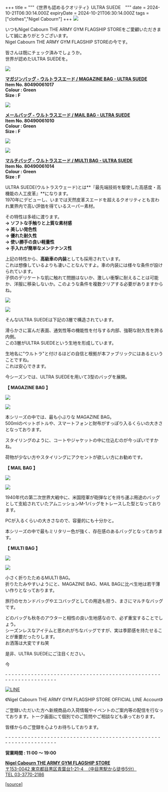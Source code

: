 +++
title = """《世界も認めるクオリティ》ULTRA SUEDE　"""
date = 2024-10-21T06:30:14.000Z
expiryDate = 2024-10-21T06:30:14.000Z
tags = ["clothes","Nigel Cabourn"]
+++
![](https://cdn.shopify.com/s/files/1/0094/9295/5196/files/IMG_7780_c7d60bb0-fb34-42aa-a632-4f20f41f9beb_480x480.jpg?v=1729318859)

いつもNigel Cabourn THE ARMY GYM FLAGSHIP STOREをご愛顧いただきまして誠にありがとうございます。  
Nigel Cabourn THE ARMY GYM FLAGSHIP STOREの今です。

皆さんは既にチェック済みでしょうか。  
世界が認めたULTRA SUEDEを。

![](https://cdn.shopify.com/s/files/1/0094/9295/5196/files/IMG_7632_617033bb-c4fe-4367-9b8c-174b85a4047d_480x480.jpg?v=1729309497)

[**マガジンバッグ - ウルトラスエード / MAGAZINE BAG - ULTRA SUEDE**](https://cabourn.jp/products/80490061017 "マガジンバッグ - ウルトラスエード / MAGAZINE BAG - ULTRA SUEDE")  
**Item No. 80490061017**  
**Colour : Green**  
**Size : F**

![](https://cdn.shopify.com/s/files/1/0094/9295/5196/files/IMG_7656_480x480.jpg?v=1729309497)

[**メールバッグ - ウルトラスエード / MAIL BAG - ULTRA SUEDE**](https://cabourn.jp/products/80490061010 "メールバッグ - ウルトラスエード / MAIL BAG - ULTRA SUEDE")  
**Item No. 80490061010**  
**Colour : Green**  
**Size : F**

![](https://cdn.shopify.com/s/files/1/0094/9295/5196/files/IMG_7675_480x480.jpg?v=1729309497)

![](https://cdn.shopify.com/s/files/1/0094/9295/5196/files/IMG_7775_480x480.jpg?v=1729318805)

[**マルチバッグ - ウルトラスエード / MULTI BAG - ULTRA SUEDE**](https://cabourn.jp/products/80490061014 "マルチバッグ - ウルトラスエード / MULTI BAG - ULTRA SUEDE")  
**Item No. 80490061014**  
**Colour : Green**  
**Size : F**

ULTRA SUEDE(ウルトラスウェード)とは**『最先端技術を駆使した高感度・高機能の人工皮革』**になります。  
1970年にデビューし、いまでは天然皮革スエードを超えるクオリティとも言われ業界内で高い評価を得ているスーパー素材。

その特性は多岐に渡ります。  
**→ ソフトな手触りと上質な素材感**  
**→ 美しい発色性**  
**→ 優れた耐久性**  
**→ 使い勝手の良い軽量性  
→ 手入れが簡単なメンテナンス性**

上記の特性から、**高級車の内装**としても採用されています。  
これは想像しているよりも凄いことなんですよ。車の内装には様々な条件が設けられています。  
子供のデリケートな肌に触れて問題はないか、激しい衝撃に耐えることは可能か、洋服に移染しないか。このような条件を複数クリアする必要がありますからね。

![](https://cdn.shopify.com/s/files/1/0094/9295/5196/files/IMG_7782_480x480.jpg?v=1729318947)

![](https://cdn.shopify.com/s/files/1/0094/9295/5196/files/IMG_3274_5b118264-a527-4801-ac3c-9c953ce375fb_480x480.jpg?v=1729316873)

そんなULTRA SUEDEは下記の3層で構造されています。

滑らかさに富んだ表面、通気性等の機能性を付与する内部、強靭な耐久性を誇る内側。  
この3層がULTRA SUEDEという生地を形成しています。

生地名に"ウルトラ"と付けるほどの自信と根拠が本ファブリックにはあるということですね。  
これは安心できます。

今シーズンでは、ULTRA SUEDEを用いて3型のバッグを展開。

  **【 MAGAZINE BAG 】**

![](https://cdn.shopify.com/s/files/1/0094/9295/5196/files/IMG_7488_480x480.jpg?v=1729314698)

![](https://cdn.shopify.com/s/files/1/0094/9295/5196/files/IMG_7494_480x480.jpg?v=1729314698)

本シリーズの中では、最も小ぶりな MAGAZINE BAG。  
500mlのペットボトルや、スマートフォンと財布がすっぽり入るくらいの大きさとなっております。

スタイリングのように、コートやジャケットの中に仕込むのが今っぽいですかね。

荷物が少ない方やスタイリングにアクセントが欲しい方にお勧めです。

**【 MAIL BAG 】**

![](https://cdn.shopify.com/s/files/1/0094/9295/5196/files/IMG_7589_480x480.jpg?v=1729314732)

![](https://cdn.shopify.com/s/files/1/0094/9295/5196/files/IMG_7627_480x480.jpg?v=1729314731)

1940年代の第二次世界大戦中に、米国陸軍が砲弾などを持ち運ぶ用途のバッグとして支給されていたアムニッションM-1バッグをトレースした型となっております。

PCが入るくらいの大きさなので、容量的にも十分かと。

本シリーズの中で最もミリタリー色が強く、存在感のあるバッグとなっております。

**【 MULTI BAG 】**

![](https://cdn.shopify.com/s/files/1/0094/9295/5196/files/IMG_7562_e26e6d72-077d-4663-a119-15362da046db_480x480.jpg?v=1729314732)

![](https://cdn.shopify.com/s/files/1/0094/9295/5196/files/IMG_7523_b5672c20-b066-4c68-8e78-c93a25dea934_480x480.jpg?v=1729314732)

小さく折りたためるMULTI BAG。  
折りたたみやすいようにと、MAGAZINE BAG、MAIL BAGに比べ生地は若干薄い作りとなっております。

旅行のセカンドバッグやエコバッグとしての用途も担う、まさにマルチなバッグです。

どのバッグも秋冬のアウターと相性の良い生地感なので、必ず重宝することでしょう。  
シーズンレスなアイテムと思われがちなバッグですが、実は季節感を持たせることが重要だったりします。  
お洒落は大変ですね笑

是非、ULTRA SUEDEにご注目ください。

今

\- - - - - - - - - - - - - - - - - - - - - - - - - - - - - - - - - - - - - - - - - - - - - - - - - - - - - - - - - - - - - - - -  

[![LINE](https://cdn.shopify.com/s/files/1/0094/9295/5196/files/ja_600x600.png?v=1631941030)](https://lin.ee/NpdpRpF)

《Nigel Cabourn THE ARMY GYM FLAGSHIP STORE OFFICIAL LINE Account》

ご登録いただいた方へ新規商品の入荷情報やイベントのご案内等の配信を行なっております。トーク画面にて個別でのご質問やご相談なども承っております。

皆様からのご登録を心よりお待ちしております。

\- - - - - - - - - - - - - - - - - - - - - - - - - - - - - - - - - - - - - - - - - - - - - - - - - - - - - - - - - - - - - - - - 

**営業時間 : 11:00 〜 19:00**

[**Nigel Cabourn THE ARMY GYM FLAGSHIP STORE**](https://cabourn.jp/pages/flagship)  
[〒153-0042 東京都目黒区青葉台1-21-4　（中目黒駅から徒歩5分）](https://cabourn.jp/pages/flagship)  
[TEL 03-3770-2186](https://cabourn.jp/pages/flagship)

[[source]](https://cabourn.jp/blogs/shop-info/flagship20241021)
